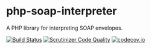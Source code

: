 # php-soap-interpreter
A PHP library for interpreting SOAP envelopes.

[![Build Status](https://travis-ci.org/meng-tian/php-soap-interpreter.svg?branch=master)](https://travis-ci.org/meng-tian/php-soap-interpreter)
[![Scrutinizer Code Quality](https://scrutinizer-ci.com/g/meng-tian/php-soap-interpreter/badges/quality-score.png?b=master)](https://scrutinizer-ci.com/g/meng-tian/php-soap-interpreter/?branch=master)
[![codecov.io](https://codecov.io/github/meng-tian/php-soap-interpreter/coverage.svg?branch=master)](https://codecov.io/github/meng-tian/php-soap-interpreter?branch=master)
